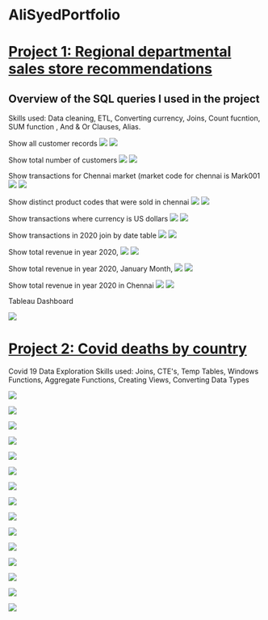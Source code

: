  # AliSyedPortfolio

# [Project 1: Regional departmental sales store recommendations](https://github.com/HassenAliSyed/AliSyedPortfolio)

## Overview of the SQL queries I used in the project
Skills used:  Data cleaning, ETL, Converting currency, Joins, Count fucntion,  SUM function , And & Or Clauses, Alias.

Show all customer records
![](/boat/2.png)
![](/boat/2....png)


Show total number of customers
![](/boat/1.png) 
![](/boat/1....png)

Show transactions for Chennai market (market code for chennai is Mark001
![](/boat/4.png)
![](/boat/4....png)


Show distinct product codes that were sold in chennai
![](/boat/dis.png)
![](/boat/distinct.....png)


Show transactions where currency is US dollars
![](/boat/6.png)
![](/boat/6....png)


Show transactions in 2020 join by date table
![](/boat/MA...png)
![](/boat/MA.png)


Show total revenue in year 2020,
![](/boat/fINAL.png)
![](/boat/nA...png)

Show total revenue in year 2020, January Month,
![](/boat/REV202OMINTH2.png)
![](/boat/mn...png)

Show total revenue in year 2020 in Chennai
![](/boat/9.png)
![](/boat/9....png)

Tableau Dashboard

![](/boat/Tableau%20dashboardSalesIn.png)

# [Project 2: Covid deaths by country](https://github.com/HassenAliSyed/AliSyedPortfolio)


Covid 19 Data Exploration 
Skills used: Joins, CTE's, Temp Tables, Windows Functions, Aggregate Functions, Creating Views, Converting Data Types


![](/boat/1..png)

![](/boat/2..png)

![](/boat/3..png)

![](/boat/4..png)

![](/boat/5..png)

![](boat/6..png)

![](boat/7..png)

![](/boat/8..png)

![](/boat/9..png)

![](/boat/10..png)

![](/boat/11..png)

![](/boat/12..png)

![](/boat/13..png)

![](/boat/14..png)

![](/boat/15..png)
